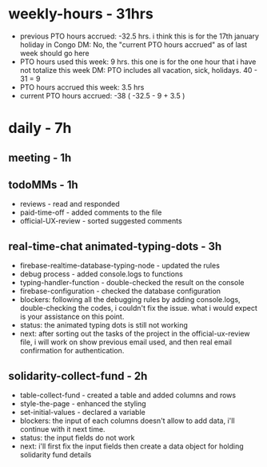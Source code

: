 # weekly-hours - 31hrs

* previous PTO hours accrued: -32.5 hrs. i think this is for the 17th january holiday in Congo DM: No, the "current PTO hours accrued" as of last week should go here
* PTO hours used this week: 9 hrs. this one is for the one hour that i have not totalize this week DM: PTO includes all vacation, sick, holidays. 40 - 31 = 9
* PTO hours accrued this week: 3.5 hrs
* current PTO hours accrued: -38 ( -32.5 - 9 + 3.5 ) 



# daily - 7h

## meeting - 1h

## todoMMs - 1h
* reviews - read and responded
* paid-time-off - added comments to the file
* official-UX-review - sorted suggested comments

## real-time-chat animated-typing-dots - 3h
* firebase-realtime-database-typing-node - updated the rules
* debug process - added console.logs to functions
* typing-handler-function - double-checked the result on the console
* firebase-configuration - checked the database configuration
* blockers: following all the debugging rules by adding console.logs, double-checking the codes, i couldn't fix the issue. what i would expect is your assistance on this point.
* status: the animated typing dots is still not working
* next: after sorting out the tasks of the project in the official-ux-review file, i will work on show previous email used, and then real email confirmation for authentication.

## solidarity-collect-fund - 2h
* table-collect-fund - created a table and added columns and rows
* style-the-page - enhanced the styling
* set-initial-values - declared a variable
* blockers: the input of each columns doesn't allow to add data, i'll continue with it next time.
* status: the input fields do not work
* next: i'll first fix the input fields then create a data object for holding solidarity fund details
  